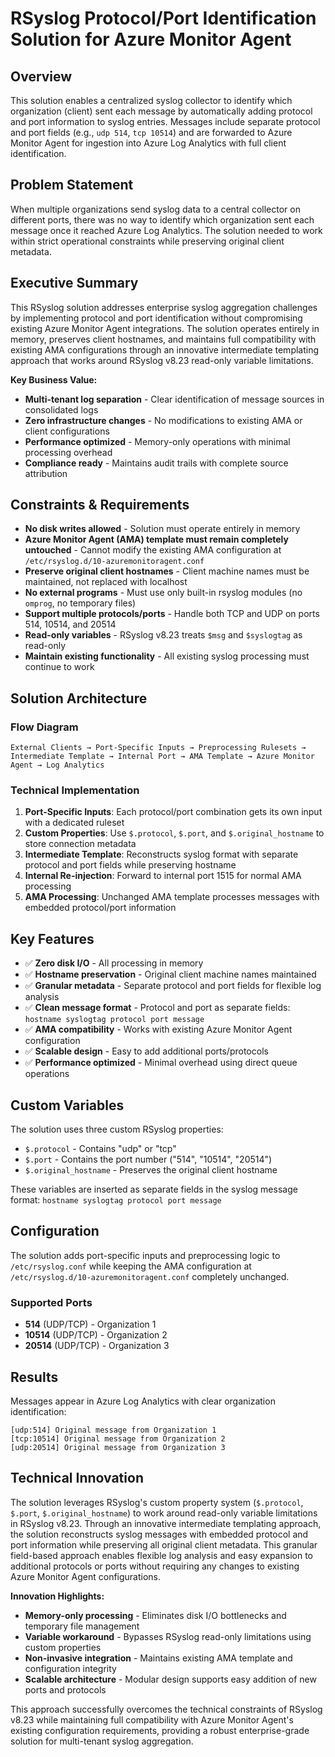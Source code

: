 # RSyslog Protocol/Port Identification Solution for Azure Monitor Agent

## Overview
This solution enables a centralized syslog collector to identify which organization (client) sent each message by automatically adding protocol and port information to syslog entries. Messages include separate protocol and port fields (e.g., `udp 514`, `tcp 10514`) and are forwarded to Azure Monitor Agent for ingestion into Azure Log Analytics with full client identification.

## Problem Statement
When multiple organizations send syslog data to a central collector on different ports, there was no way to identify which organization sent each message once it reached Azure Log Analytics. The solution needed to work within strict operational constraints while preserving original client metadata.

## Executive Summary
This RSyslog solution addresses enterprise syslog aggregation challenges by implementing protocol and port identification without compromising existing Azure Monitor Agent integrations. The solution operates entirely in memory, preserves client hostnames, and maintains full compatibility with existing AMA configurations through an innovative intermediate templating approach that works around RSyslog v8.23 read-only variable limitations.

**Key Business Value:**
- **Multi-tenant log separation** - Clear identification of message sources in consolidated logs
- **Zero infrastructure changes** - No modifications to existing AMA or client configurations
- **Performance optimized** - Memory-only operations with minimal processing overhead
- **Compliance ready** - Maintains audit trails with complete source attribution

## Constraints & Requirements
- **No disk writes allowed** - Solution must operate entirely in memory
- **Azure Monitor Agent (AMA) template must remain completely untouched** - Cannot modify the existing AMA configuration at `/etc/rsyslog.d/10-azuremonitoragent.conf`
- **Preserve original client hostnames** - Client machine names must be maintained, not replaced with localhost
- **No external programs** - Must use only built-in rsyslog modules (no `omprog`, no temporary files)
- **Support multiple protocols/ports** - Handle both TCP and UDP on ports 514, 10514, and 20514
- **Read-only variables** - RSyslog v8.23 treats `$msg` and `$syslogtag` as read-only
- **Maintain existing functionality** - All existing syslog processing must continue to work

## Solution Architecture

### Flow Diagram
```
External Clients → Port-Specific Inputs → Preprocessing Rulesets → Intermediate Template → Internal Port → AMA Template → Azure Monitor Agent → Log Analytics
```

### Technical Implementation
1. **Port-Specific Inputs**: Each protocol/port combination gets its own input with a dedicated ruleset
2. **Custom Properties**: Use `$.protocol`, `$.port`, and `$.original_hostname` to store connection metadata
3. **Intermediate Template**: Reconstructs syslog format with separate protocol and port fields while preserving hostname
4. **Internal Re-injection**: Forward to internal port 1515 for normal AMA processing
5. **AMA Processing**: Unchanged AMA template processes messages with embedded protocol/port information

## Key Features
- ✅ **Zero disk I/O** - All processing in memory
- ✅ **Hostname preservation** - Original client machine names maintained  
- ✅ **Granular metadata** - Separate protocol and port fields for flexible log analysis
- ✅ **Clean message format** - Protocol and port as separate fields: `hostname syslogtag protocol port message`
- ✅ **AMA compatibility** - Works with existing Azure Monitor Agent configuration
- ✅ **Scalable design** - Easy to add additional ports/protocols
- ✅ **Performance optimized** - Minimal overhead using direct queue operations

## Custom Variables
The solution uses three custom RSyslog properties:
- `$.protocol` - Contains "udp" or "tcp"
- `$.port` - Contains the port number ("514", "10514", "20514")
- `$.original_hostname` - Preserves the original client hostname

These variables are inserted as separate fields in the syslog message format: `hostname syslogtag protocol port message`

## Configuration
The solution adds port-specific inputs and preprocessing logic to `/etc/rsyslog.conf` while keeping the AMA configuration at `/etc/rsyslog.d/10-azuremonitoragent.conf` completely unchanged.

### Supported Ports
- **514** (UDP/TCP) - Organization 1
- **10514** (UDP/TCP) - Organization 2  
- **20514** (UDP/TCP) - Organization 3

## Results
Messages appear in Azure Log Analytics with clear organization identification:
```
[udp:514] Original message from Organization 1
[tcp:10514] Original message from Organization 2
[udp:20514] Original message from Organization 3
```

## Technical Innovation
The solution leverages RSyslog's custom property system (`$.protocol`, `$.port`, `$.original_hostname`) to work around read-only variable limitations in RSyslog v8.23. Through an innovative intermediate templating approach, the solution reconstructs syslog messages with embedded protocol and port information while preserving all original client metadata. This granular field-based approach enables flexible log analysis and easy expansion to additional protocols or ports without requiring any changes to existing Azure Monitor Agent configurations.

**Innovation Highlights:**
- **Memory-only processing** - Eliminates disk I/O bottlenecks and temporary file management
- **Variable workaround** - Bypasses RSyslog read-only limitations using custom properties
- **Non-invasive integration** - Maintains existing AMA template and configuration integrity
- **Scalable architecture** - Modular design supports easy addition of new ports and protocols

This approach successfully overcomes the technical constraints of RSyslog v8.23 while maintaining full compatibility with Azure Monitor Agent's existing configuration requirements, providing a robust enterprise-grade solution for multi-tenant syslog aggregation.
